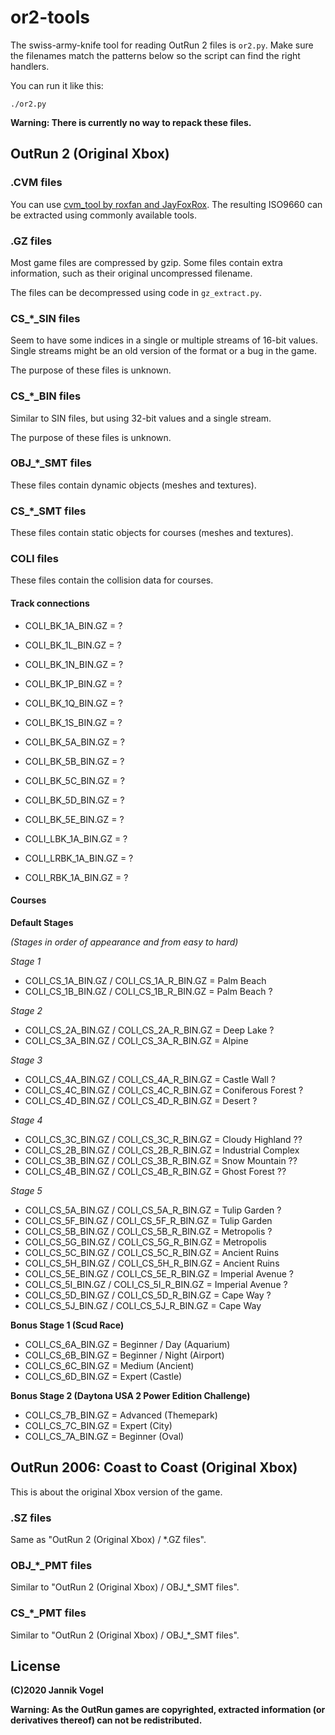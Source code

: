# or2-tools

The swiss-army-knife tool for reading OutRun 2 files is `or2.py`.
Make sure the filenames match the patterns below so the script can find the right handlers.

You can run it like this:

```
./or2.py 
```

**Warning: There is currently no way to repack these files.**


## OutRun 2 (Original Xbox)

### .CVM files

You can use [cvm_tool by roxfan and JayFoxRox](https://github.com/JayFoxRox/cvm_tool).
The resulting ISO9660 can be extracted using commonly available tools.

### .GZ files

Most game files are compressed by gzip. Some files contain extra information, such as their original uncompressed filename.

The files can be decompressed using code in `gz_extract.py`.

### CS_*_SIN files

Seem to have some indices in a single or multiple streams of 16-bit values.
Single streams might be an old version of the format or a bug in the game.

The purpose of these files is unknown.

### CS_*_BIN files

Similar to SIN files, but using 32-bit values and a single stream.

The purpose of these files is unknown.

### OBJ_*_SMT files

These files contain dynamic objects (meshes and textures).

### CS_*_SMT files

These files contain static objects for courses (meshes and textures).

### COLI files

These files contain the collision data for courses.

#### Track connections

- COLI_BK_1A_BIN.GZ = ?
- COLI_BK_1L_BIN.GZ = ?
- COLI_BK_1N_BIN.GZ = ?
- COLI_BK_1P_BIN.GZ = ?
- COLI_BK_1Q_BIN.GZ = ?
- COLI_BK_1S_BIN.GZ = ?
- COLI_BK_5A_BIN.GZ = ?
- COLI_BK_5B_BIN.GZ = ?
- COLI_BK_5C_BIN.GZ = ?
- COLI_BK_5D_BIN.GZ = ?
- COLI_BK_5E_BIN.GZ = ?

- COLI_LBK_1A_BIN.GZ = ?
- COLI_LRBK_1A_BIN.GZ = ?
- COLI_RBK_1A_BIN.GZ = ?

#### Courses

**Default Stages**

*(Stages in order of appearance and from easy to hard)*

*Stage 1*

- COLI_CS_1A_BIN.GZ / COLI_CS_1A_R_BIN.GZ = Palm Beach
- COLI_CS_1B_BIN.GZ / COLI_CS_1B_R_BIN.GZ = Palm Beach ?

*Stage 2*

- COLI_CS_2A_BIN.GZ / COLI_CS_2A_R_BIN.GZ = Deep Lake ?
- COLI_CS_3A_BIN.GZ / COLI_CS_3A_R_BIN.GZ = Alpine

*Stage 3*

- COLI_CS_4A_BIN.GZ / COLI_CS_4A_R_BIN.GZ = Castle Wall ?
- COLI_CS_4C_BIN.GZ / COLI_CS_4C_R_BIN.GZ = Coniferous Forest ?
- COLI_CS_4D_BIN.GZ / COLI_CS_4D_R_BIN.GZ = Desert ?

*Stage 4*

- COLI_CS_3C_BIN.GZ / COLI_CS_3C_R_BIN.GZ = Cloudy Highland ??
- COLI_CS_2B_BIN.GZ / COLI_CS_2B_R_BIN.GZ = Industrial Complex
- COLI_CS_3B_BIN.GZ / COLI_CS_3B_R_BIN.GZ = Snow Mountain ??
- COLI_CS_4B_BIN.GZ / COLI_CS_4B_R_BIN.GZ = Ghost Forest ??

*Stage 5*

- COLI_CS_5A_BIN.GZ / COLI_CS_5A_R_BIN.GZ = Tulip Garden ?
- COLI_CS_5F_BIN.GZ / COLI_CS_5F_R_BIN.GZ = Tulip Garden
- COLI_CS_5B_BIN.GZ / COLI_CS_5B_R_BIN.GZ = Metropolis ?
- COLI_CS_5G_BIN.GZ / COLI_CS_5G_R_BIN.GZ = Metropolis
- COLI_CS_5C_BIN.GZ / COLI_CS_5C_R_BIN.GZ = Ancient Ruins
- COLI_CS_5H_BIN.GZ / COLI_CS_5H_R_BIN.GZ = Ancient Ruins
- COLI_CS_5E_BIN.GZ / COLI_CS_5E_R_BIN.GZ = Imperial Avenue ?
- COLI_CS_5I_BIN.GZ / COLI_CS_5I_R_BIN.GZ = Imperial Avenue ?
- COLI_CS_5D_BIN.GZ / COLI_CS_5D_R_BIN.GZ = Cape Way ?
- COLI_CS_5J_BIN.GZ / COLI_CS_5J_R_BIN.GZ = Cape Way

**Bonus Stage 1 (Scud Race)**

- COLI_CS_6A_BIN.GZ = Beginner / Day (Aquarium)
- COLI_CS_6B_BIN.GZ = Beginner / Night (Airport)
- COLI_CS_6C_BIN.GZ = Medium (Ancient)
- COLI_CS_6D_BIN.GZ = Expert (Castle)

**Bonus Stage 2 (Daytona USA 2 Power Edition Challenge)**

- COLI_CS_7B_BIN.GZ = Advanced (Themepark)
- COLI_CS_7C_BIN.GZ = Expert (City)
- COLI_CS_7A_BIN.GZ = Beginner (Oval)


## OutRun 2006: Coast to Coast (Original Xbox)

This is about the original Xbox version of the game.

### .SZ files

Same as "OutRun 2 (Original Xbox) / *.GZ files".

### OBJ_*_PMT files

Similar to "OutRun 2 (Original Xbox) / OBJ_*_SMT files".

### CS_*_PMT files

Similar to "OutRun 2 (Original Xbox) / OBJ_*_SMT files".


## License

**(C)2020 Jannik Vogel**

**Warning: As the OutRun games are copyrighted, extracted information (or derivatives thereof) can not be redistributed.**
